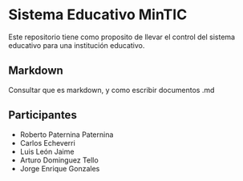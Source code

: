 # Sistema Educativo MinTIC

Este repositorio tiene como proposito de llevar el control del sistema educativo para una institución educativo.

## Markdown

Consultar que es markdown, y como escribir documentos .md

## Participantes

- Roberto Paternina Paternina
- Carlos Echeverri
- Luis León Jaime
- Arturo Dominguez Tello
- Jorge Enrique Gonzales